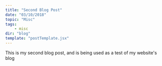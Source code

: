 ```yaml
---
title: "Second Blog Post"
date: "03/10/2018"
topic: "Misc"
tags:
    - misc
dir: "blog"
template: "postTemplate.jsx"
---
```

This is my second blog post, and is being used as a test of my website's blog